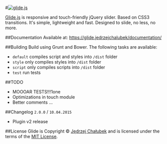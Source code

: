 #[![glide.js](http://glide.jedrzejchalubek.com/images/slide-glide-github.png)](http://glide.jedrzejchalubek.com)

[Glide.js](http://glide.jedrzejchalubek.com/) is responsive and touch-friendly jQuery slider. Based on CSS3 transitions. It's simple, lightweight and fast. Designed to slide, no less, no more.

##Documentation
Available at: https://glide.jedrzejchalubek/documentation/

##Building
Build using Grunt and Bower. The following tasks are available:
- `default` compiles script and styles into `/dist` folder
- `style` only compiles styles into `/dist` folder
- `script` only compiles scripts into `/dist` folder
- `test` run tests

##TODO
- MOOOAR TESTS!!!1one
- Optimizations in touch module
- Better comments
...

##Changelog
`2.0.0` / `10.04.2015`
- Plugin v2 release

##License
Glide is Copyright © [Jędrzej Chałubek](http://jedrzejchalubek.com) and is licensed under the terms of the [MIT License](http://opensource.org/licenses/MIT).

